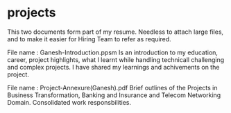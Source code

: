 # projects

This two documents form part of my resume. Needless to attach large files, and to make it easier for Hiring Team to refer as required.

File name : Ganesh-Introduction.ppsm 
Is an introduction to my education, career, project highlights, what I learnt while handling technicall challenging and complex projects.
I have shared my learnings and achivements on the project.

File name : Project-Annexure(Ganesh).pdf
Brief outlines of the Projects in Business Transformation, Banking and Insurance and Telecom Networking Domain.
Consolidated work responsbilities.

